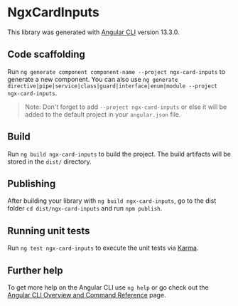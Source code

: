 # NgxCardInputs

This library was generated with [Angular CLI](https://github.com/angular/angular-cli) version 13.3.0.

## Code scaffolding

Run `ng generate component component-name --project ngx-card-inputs` to generate a new component. You can also use `ng generate directive|pipe|service|class|guard|interface|enum|module --project ngx-card-inputs`.
> Note: Don't forget to add `--project ngx-card-inputs` or else it will be added to the default project in your `angular.json` file. 

## Build

Run `ng build ngx-card-inputs` to build the project. The build artifacts will be stored in the `dist/` directory.

## Publishing

After building your library with `ng build ngx-card-inputs`, go to the dist folder `cd dist/ngx-card-inputs` and run `npm publish`.

## Running unit tests

Run `ng test ngx-card-inputs` to execute the unit tests via [Karma](https://karma-runner.github.io).

## Further help

To get more help on the Angular CLI use `ng help` or go check out the [Angular CLI Overview and Command Reference](https://angular.io/cli) page.
